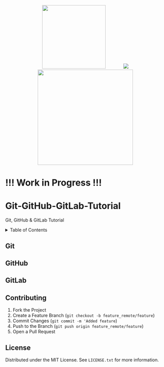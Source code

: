<!-- Project Shields -->

<!-- Logo -->
<p align="center">

  <img src="https://github.com/FurkanEdizkan/Git-GitHub-GitLab-Tutorial/blob/main/assets/images/git_name_logo_transparent.png" width="200" />
  &nbsp;&nbsp;&nbsp;&nbsp;&nbsp;&nbsp;&nbsp;&nbsp;&nbsp;&nbsp;&nbsp;&nbsp;
  <img src="https://github.com/FurkanEdizkan/Git-GitHub-GitLab-Tutorial/blob/main/assets/images/GitHub-Mark-Light-120px-plus.png" /> 
  <img src="https://github.com/FurkanEdizkan/Git-GitHub-GitLab-Tutorial/blob/main/assets/images/gitlab-logo-200.png" width="300" />

</p>

# !!! Work in Progress !!!

# Git-GitHub-GitLab-Tutorial
Git, GitHub &amp; GitLab Tutorial

<!-- Table of Contents -->
<details>
  <summary>Table of Contents</summary>
    <li><a href="#Git">Git</a></li>
    <li><a href="#GitLab">GitHub</a></li>
    <li><a href="#GitLab">GitLab</a></li>
    <li><a href="#Contribute">Contribute</a></li>
    <li><a href="#License">License</a></li>
    <!-- <li><a href="#contact">Contact</a></li> -->
    <!-- <li><a href="#acknowledgments">Acknowledgments</a></li> -->
  </ol>
</details>

## Git

## GitHub

## GitLab

<!-- Contribuing to Project -->
## Contributing
1. Fork the Project
2. Create a Feature Branch (`git checkout -b feature_remote/feature`)
3. Commit Changes (`git commit -m 'Added feature`)
4. Push to the Branch (`git push origin feature_remote/feature`)
5. Open a Pull Request

<!-- License -->
## License

Distributed under the MIT License. See `LICENSE.txt` for more information.
